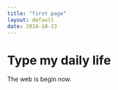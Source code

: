 ```yaml
---
title: "first page"
layout: default
date: 2018-10-23
---
```



# Type my daily life

The web is begin now.
